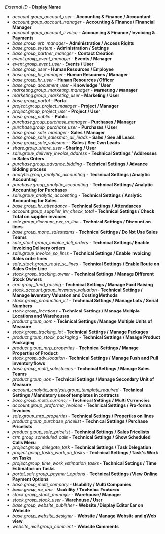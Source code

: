 *External ID* - **Display Name**
- *account.group_account_user* - **Accounting & Finance / Accountant**
- *account.group_account_manager* - **Accounting & Finance / Financial Manager**
- *account.group_account_invoice* - **Accounting & Finance / Invoicing & Payments**
- *base.group_erp_manager* - **Administration / Access Rights**
- *base.group_system* - **Administration / Settings**
- *base.group_partner_manager* - **Contact Creation**
- *event.group_event_manager* - **Events / Manager**
- *event.group_event_user* - **Events / User**
- *base.group_user* - **Human Resources / Employee**
- *base.group_hr_manager* - **Human Resources / Manager**
- *base.group_hr_user* - **Human Resources / Officer**
- *base.group_document_user* - **Knowledge / User**
- *marketing.group_marketing_manager* - **Marketing / Manager**
- *marketing.group_marketing_user* - **Marketing / User**
- *base.group_portal* - **Portal**
- *project.group_project_manager* - **Project / Manager**
- *project.group_project_user* - **Project / User**
- *base.group_public* - **Public**
- *purchase.group_purchase_manager* - **Purchases / Manager**
- *purchase.group_purchase_user* - **Purchases / User**
- *base.group_sale_manager* - **Sales / Manager**
- *base.group_sale_salesman_all_leads* - **Sales / See all Leads**
- *base.group_sale_salesman* - **Sales / See Own Leads**
- *share.group_share_user* - **Sharing / User**
- *sale.group_delivery_invoice_address* - **Technical Settings / Addresses in Sales Orders**
- *purchase.group_advance_bidding* - **Technical Settings / Advance bidding process**
- *analytic.group_analytic_accounting* - **Technical Settings / Analytic Accounting**
- *purchase.group_analytic_accounting* - **Technical Settings / Analytic Accounting for Purchases**
- *sale.group_analytic_accounting* - **Technical Settings / Analytic Accounting for Sales**
- *base.group_hr_attendance* - **Technical Settings / Attendances**
- *account.group_supplier_inv_check_total* - **Technical Settings / Check Total on supplier invoices**
- *sale.group_discount_per_so_line* - **Technical Settings / Discount on lines**
- *base.group_mono_salesteams* - **Technical Settings / Do Not Use Sales Teams**
- *sale_stock.group_invoice_deli_orders* - **Technical Settings / Enable Invoicing Delivery orders**
- *sale.group_invoice_so_lines* - **Technical Settings / Enable Invoicing Sales order lines**
- *sale_stock.group_route_so_lines* - **Technical Settings / Enable Route on Sales Order Line**
- *stock.group_tracking_owner* - **Technical Settings / Manage Different Stock Owners**
- *crm.group_fund_raising* - **Technical Settings / Manage Fund Raising**
- *stock_account.group_inventory_valuation* - **Technical Settings / Manage Inventory Valuation and Costing Methods**
- *stock.group_production_lot* - **Technical Settings / Manage Lots / Serial Numbers**
- *stock.group_locations* - **Technical Settings / Manage Multiple Locations and Warehouses**
- *product.group_uom* - **Technical Settings / Manage Multiple Units of Measure**
- *stock.group_tracking_lot* - **Technical Settings / Manage Packages**
- *product.group_stock_packaging* - **Technical Settings / Manage Product Packaging**
- *product.group_mrp_properties* - **Technical Settings / Manage Properties of Product**
- *stock.group_adv_location* - **Technical Settings / Manage Push and Pull inventory flows**
- *base.group_multi_salesteams* - **Technical Settings / Manage Sales Teams**
- *product.group_uos* - **Technical Settings / Manage Secondary Unit of Measure**
- *account_analytic_analysis.group_template_required* - **Technical Settings / Mandatory use of templates in contracts**
- *base.group_multi_currency* - **Technical Settings / Multi Currencies**
- *account.group_proforma_invoices* - **Technical Settings / Pro-forma Invoices**
- *sale.group_mrp_properties* - **Technical Settings / Properties on lines**
- *product.group_purchase_pricelist* - **Technical Settings / Purchase Pricelists**
- *product.group_sale_pricelist* - **Technical Settings / Sales Pricelists**
- *crm.group_scheduled_calls* - **Technical Settings / Show Scheduled Calls Menu**
- *project.group_delegate_task* - **Technical Settings / Task Delegation**
- *project.group_tasks_work_on_tasks* - **Technical Settings / Task's Work on Tasks**
- *project.group_time_work_estimation_tasks* - **Technical Settings / Time Estimation on Tasks**
- *portal_sale.group_payment_options* - **Technical Settings / View Online Payment Options**
- *base.group_multi_company* - **Usability / Multi Companies**
- *base.group_no_one* - **Usability / Technical Features**
- *stock.group_stock_manager* - **Warehouse / Manager**
- *stock.group_stock_user* - **Warehouse / User**
- *base.group_website_publisher* - **Website / Display Editor Bar on Website**
- *base.group_website_designer* - **Website / Manage Website and qWeb view**
- *website_mail.group_comment* - **Website Comments**

